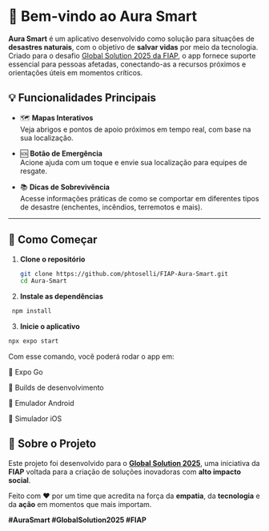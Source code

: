 # 🌟 Bem-vindo ao Aura Smart

**Aura Smart** é um aplicativo desenvolvido como solução para situações de **desastres naturais**, com o objetivo de **salvar vidas** por meio da tecnologia. Criado para o desafio [Global Solution 2025 da FIAP](https://www.fiap.com.br/graduacao/global-solution/), o app fornece suporte essencial para pessoas afetadas, conectando-as a recursos próximos e orientações úteis em momentos críticos.

## 💡 Funcionalidades Principais

- 🗺️ **Mapas Interativos**  
  Veja abrigos e pontos de apoio próximos em tempo real, com base na sua localização.

- 🆘 **Botão de Emergência**  
  Acione ajuda com um toque e envie sua localização para equipes de resgate.

- 📚 **Dicas de Sobrevivência**  
  Acesse informações práticas de como se comportar em diferentes tipos de desastre (enchentes, incêndios, terremotos e mais).

---

## 🚀 Como Começar

1. **Clone o repositório**

   ```bash
   git clone https://github.com/phtoselli/FIAP-Aura-Smart.git
   cd Aura-Smart
   ```

2. **Instale as dependências**

```bash
 npm install
```

3. **Inicie o aplicativo**

```bash
npx expo start
```

Com esse comando, você poderá rodar o app em:

📱 Expo Go

🧪 Builds de desenvolvimento

🤖 Emulador Android

🍏 Simulador iOS

## 🏁 Sobre o Projeto

Este projeto foi desenvolvido para o **[Global Solution 2025](https://www.fiap.com.br/graduacao/global-solution/)**, uma iniciativa da **FIAP** voltada para a criação de soluções inovadoras com **alto impacto social**.

Feito com ❤️ por um time que acredita na força da **empatia**, da **tecnologia** e da **ação** em momentos que mais importam.

**#AuraSmart #GlobalSolution2025 #FIAP**
